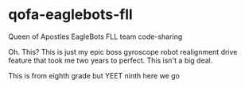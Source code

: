 # qofa-eaglebots-fll
Queen of Apostles EagleBots FLL team code-sharing

Oh. This? This is just my epic boss gyroscope robot realignment drive feature that took me two years to perfect. This isn't 
a big deal. 

This is from eighth grade but YEET ninth here we go
